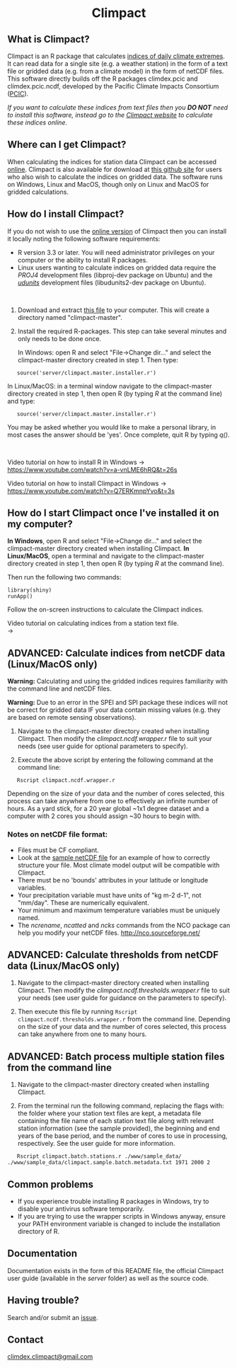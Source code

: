 
# <p align="center">Climpact</p>

##  What is Climpact?
  
Climpact is an R package that calculates [indices of daily climate extremes](https://climpact-sci.org/indices/). It can read 
data for a single site (e.g. a weather station) in the form of a text file or gridded data (e.g. from a climate model) in the form of netCDF files. This software directly builds off the R packages climdex.pcic and climdex.pcic.ncdf, developed by the Pacific Climate Impacts Consortium ([PCIC](https://www.pacificclimate.org/)). 

*If you want to calculate these indices from text files then you **DO NOT** need to install this software, instead go to the [Climpact website](https://climpact-sci.org/get-started/) to calculate these indices online.*
  
  
##  Where can I get Climpact?
  
When calculating the indices for station data Climpact can be accessed [online](https://climpact-sci.org/get-started/). Climpact is also available for download at [this github site](https://github.com/ARCCSS-extremes/climpact) for users who also wish to calculate the indices on gridded data. The software runs on Windows, Linux and MacOS, though only on Linux and MacOS for gridded calculations.


## How do I install Climpact?

If you do not wish to use the [online version](https://climpact-sci.org/get-started/) of Climpact then you can install it locally noting the following software requirements:  
* R version 3.3 or later. You will need administrator privileges on your computer or the ability to install R packages.
* Linux users wanting to calculate indices on gridded data require the *PROJ4* development files (libproj-dev package on Ubuntu) and the [*udunits*](https://www.unidata.ucar.edu/software/udunits/) development files (libudunits2-dev package on Ubuntu).

<br/>

1. Download and extract [this file](https://github.com/ARCCSS-extremes/climpact/archive/master.zip) to your computer.
   This will create a directory named "climpact-master".

2. Install the required R-packages. This step can take several minutes and only needs to be done once.

   In Windows: open R and select "File->Change dir..." and select the
   climpact-master directory created in step 1. Then type:  

```
   source('server/climpact.master.installer.r')
```

   In Linux/MacOS: in a terminal window navigate to the climpact-master directory created in
   step 1, then open R (by typing *R* at the command line) and type:  

```
   source('server/climpact.master.installer.r')
```

   You may be asked whether you would like to make a personal library, in 
   most cases the answer should be 'yes'. Once complete, quit R by typing
   *q()*. 
   
<br/>

Video tutorial on how to install R in Windows
-> https://www.youtube.com/watch?v=a-vnLME6hRQ&t=26s

Video tutorial on how to install Climpact in Windows
-> https://www.youtube.com/watch?v=Q7ERKmnpYvo&t=3s


##  How do I start Climpact once I've installed it on my computer?

**In Windows**, open R and select "File->Change dir..." and select the 
climpact-master directory created when installing Climpact. **In Linux/MacOS**, open a terminal and navigate to the climpact-master directory created in
step 1, then open R (by typing *R* at the command line). 

Then run the following two commands:

```
library(shiny) 
runApp()
```

Follow the on-screen instructions to calculate the Climpact indices.

Video tutorial on calculating indices from a station text file.  
-> 


##  ADVANCED: Calculate indices from netCDF data (Linux/MacOS only)

**Warning:** Calculating and using the gridded indices requires familiarity with the command line and netCDF files.

**Warning:** Due to an error in the SPEI and SPI package these indices will not be
correct for gridded data IF your data contain missing values (e.g. they are based on remote sensing observations).
    
1) Navigate to the climpact-master directory created when installing Climpact. Then modify the *climpact.ncdf.wrapper.r* file to suit your needs (see user guide
   for optional parameters to specify). 
   
2) Execute the above script by entering the following command at the command line:

```
   Rscript climpact.ncdf.wrapper.r
```

   Depending on the size of your data and the number of cores selected, this process
   can take anywhere from one to effectively an infinite number of hours. As a
   yard stick, for a 20 year global ~1x1 degree dataset and a computer with 2 cores you should assign ~30 hours to begin with.

### Notes on netCDF file format:
* Files must be CF compliant.
* Look at the [sample netCDF file](https://github.com/ARCCSS-extremes/climpact/raw/master/www/sample_data/climpact.sampledata.gridded.1991-2010.nc) for an example of how to correctly structure your file. Most climate model output will be compatible with Climpact.
* There must be no 'bounds' attributes in your latitude or 
  longitude variables.
* Your precipitation variable must have units of "kg m-2 d-1",
  not "mm/day". These are numerically equivalent.
* Your minimum and maximum temperature variables must be 
  uniquely named.
* The *ncrename*, *ncatted* and *ncks* commands from the NCO package can help 
  you modify your netCDF files.
  http://nco.sourceforge.net/


##  ADVANCED: Calculate thresholds from netCDF data (Linux/MacOS only)

1) Navigate to the climpact-master directory created when installing Climpact. Then modify the *climpact.ncdf.thresholds.wrapper.r* file to suit your needs (see user guide for guidance on the parameters to specify). 
   
2) Then execute this file by running ```Rscript climpact.ncdf.thresholds.wrapper.r``` from the command line. Depending
   on the size of your data and the number of cores selected, this process
   can take anywhere from one to many hours.


## ADVANCED: Batch process multiple station files from the command line

1) Navigate to the climpact-master directory created when installing Climpact. 
       
2) From the terminal run the following command, replacing the flags
   with: the folder where your station text files are kept, a metadata file
   containing the file name of each station text file along with relevant 
   station information (see the sample provided), the beginning and end years of the base period, and
   the number of cores to use in processing, respectively. See the user guide
   for more information.

```
   Rscript climpact.batch.stations.r ./www/sample_data/ ./www/sample_data/climpact.sample.batch.metadata.txt 1971 2000 2
```

##  Common problems

* If you experience trouble installing R packages in Windows, try to disable
  your antivirus software temporarily.
* If you are trying to use the wrapper scripts in Windows anyway, ensure your PATH
  environment variable is changed to include the installation directory of R.

##  Documentation

Documentation exists in the form of this README file, the official Climpact
user guide (available in the *server* folder) as well as the source code.

## Having trouble?

Search and/or submit an [issue](https://github.com/ARCCSS-extremes/climpact/issues).

##  Contact
  
climdex.climpact@gmail.com
